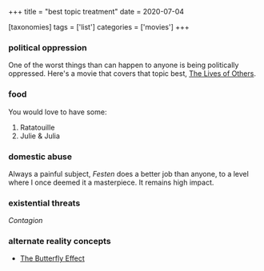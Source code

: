 +++
title = "best topic treatment"
date = 2020-07-04

[taxonomies]
tags = ['list']
categories = ['movies']
+++

### **political oppression**

One of the worst things than can happen to anyone is being politically
oppressed. Here's a movie that covers that topic best,
[The Lives of Others].

### **food**

You would love to have some:

1. Ratatouille
2. Julie & Julia

### **domestic abuse**

Always a painful subject, *Festen* does a better job than anyone,
to a level where I once deemed it a masterpiece. It remains high impact.

### **existential threats**

*Contagion*

### **alternate reality concepts**

- [The Butterfly Effect]

[Cleanskin]: @/cleanskin-2012.md
[The Lives of Others]: @/the-lives-of-others-2006.md
[The Butterfly Effect]: @/the-butterfly-effect-2004.md

